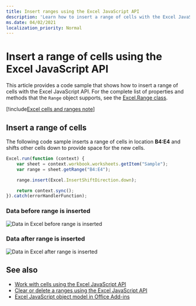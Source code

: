 ```yaml
---
title: Insert ranges using the Excel JavaScript API
description: 'Learn how to insert a range of cells with the Excel JavaScript API.'
ms.date: 04/02/2021
localization_priority: Normal
---
```


# Insert a range of cells using the Excel JavaScript API

This article provides a code sample that shows how to insert a range of cells with the Excel JavaScript API. For the complete list of properties and methods that the `Range` object supports, see the [Excel.Range class](/javascript/api/excel/excel.range).

[!include[Excel cells and ranges note](../includes/note-excel-cells-and-ranges.md)]

## Insert a range of cells

The following code sample inserts a range of cells in location **B4:E4** and shifts other cells down to provide space for the new cells.

```js
Excel.run(function (context) {
    var sheet = context.workbook.worksheets.getItem("Sample");
    var range = sheet.getRange("B4:E4");

    range.insert(Excel.InsertShiftDirection.down);

    return context.sync();
}).catch(errorHandlerFunction);
```

### Data before range is inserted

![Data in Excel before range is inserted](../images/excel-ranges-start.png)

### Data after range is inserted

![Data in Excel after range is inserted](../images/excel-ranges-after-insert.png)

## See also

- [Work with cells using the Excel JavaScript API](excel-add-ins-cells.md)
- [Clear or delete a ranges using the Excel JavaScript API](excel-add-ins-ranges-clear-delete.md)
- [Excel JavaScript object model in Office Add-ins](excel-add-ins-core-concepts.md)
